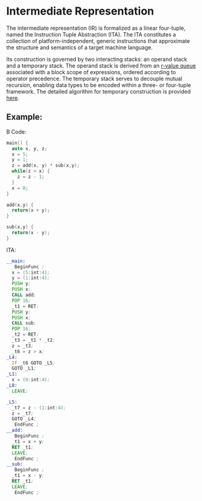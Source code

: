 # Intermediate Representation

The intermediate representation (IR) is formalized as a linear four-tuple, named the Instruction Tuple Abstraction (ITA). The ITA constitutes a collection of platform-independent, generic instructions that approximate the structure and semantics of a target machine language.

Its construction is governed by two interacting stacks: an operand stack and a temporary stack. The operand stack is derived from an [r-value queue](https://github.com/jahan-addison/credence/blob/master/credence/queue.cc) associated with a block scope of expressions, ordered according to operator precedence. The temporary stack serves to decouple mutual recursion, enabling data types to be encoded within a three- or four-tuple framework. The detailed algorithm for temporary construction is provided [here](https://github.com/jahan-addison/credence/blob/master/credence/ir/temp.cc).


## Example:

B Code:

```C
main() {
  auto x, y, z;
  x = 5;
  y = 1;
  z = add(x, y) * sub(x,y);
  while(z > x) {
    z = z - 1;
  }
  x = 0;
}

add(x,y) {
  return(x + y);
}

sub(x,y) {
  return(x - y);
}
```

ITA:

```asm
__main:
   BeginFunc ;
  x = (5:int:4);
  y = (1:int:4);
  PUSH y;
  PUSH x;
  CALL add;
  POP 16;
  _t1 = RET;
  PUSH y;
  PUSH x;
  CALL sub;
  POP 16;
  _t2 = RET;
  _t3 = _t1 * _t2;
  z = _t3;
  _t6 = z > x;
_L4:
  IF _t6 GOTO _L5;
  GOTO _L1;
_L1:
  x = (0:int:4);
_L8:
  LEAVE;

_L5:
  _t7 = z - (1:int:4);
  z = _t7;
  GOTO _L4;
   EndFunc ;
__add:
   BeginFunc ;
  _t1 = x + y;
  RET _t1;
  LEAVE;
   EndFunc ;
__sub:
   BeginFunc ;
  _t1 = x - y;
  RET _t1;
  LEAVE;
   EndFunc ;
```
